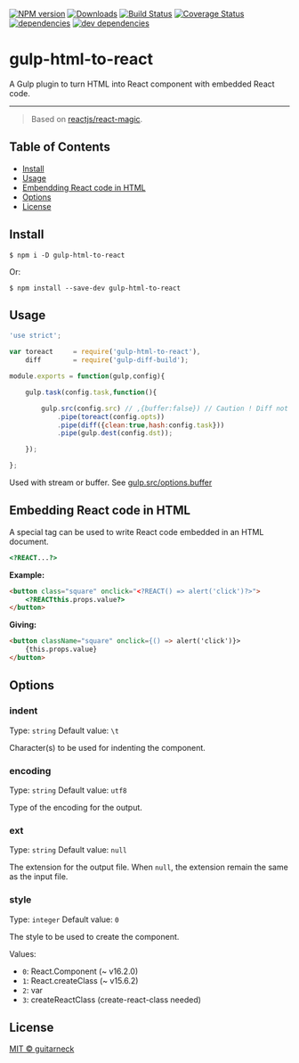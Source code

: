 [![NPM version][npm-image]][npm-url] [![Downloads][downloads-image]][npm-url] [![Build Status][travis-image]][travis-url] [![Coverage Status][coveralls-image]][coveralls-url] [![dependencies][dependencies-image]][dependencies-url] [![dev dependencies][dev-dependencies-image]][dev-dependencies-url]

# gulp-html-to-react

A Gulp plugin to turn HTML into React component with embedded React code.

---

> Based on [reactjs/react-magic](https://github.com/reactjs/react-magic).

## Table of Contents

* [Install](#install)
* [Usage](#usage)
* [Embendding React code in HTML](#embedding-react-code-in-html)
* [Options](#options)
* [License](#license)

## Install

```
$ npm i -D gulp-html-to-react
```

Or:

```
$ npm install --save-dev gulp-html-to-react
```

## Usage

```javascript
'use strict';

var toreact     = require('gulp-html-to-react'),
    diff        = require('gulp-diff-build');

module.exports = function(gulp,config){

    gulp.task(config.task,function(){

        gulp.src(config.src) // ,{buffer:false}) // Caution ! Diff not working in stream mode
            .pipe(toreact(config.opts))
            .pipe(diff({clean:true,hash:config.task}))
            .pipe(gulp.dest(config.dst));

    });

};
```

Used with stream or buffer. See [gulp.src/options.buffer](https://github.com/gulpjs/gulp/blob/master/docs/API.md#gulpsrcglobs-options)

## Embedding React code in HTML

A special tag can be used to write React code embedded in an HTML document.

```html
<?REACT...?>
```

**Example:**
```html
<button class="square" onclick="<?REACT() => alert('click')?>">
    <?REACTthis.props.value?>
</button>
```
**Giving:**
```html
<button className="square" onclick={() => alert('click')}>
    {this.props.value}
</button>
```

## Options

### indent

Type: `string` Default value: `\t`

Character(s) to be used for indenting the component.

### encoding

Type: `string` Default value: `utf8`

Type of the encoding for the output.

### ext

Type: `string` Default value: `null`

The extension for the output file. When `null`, the extension remain the same as the input file.

### style

Type: `integer` Default value: `0`

The style to be used to create the component.

Values:
  * `0`: React.Component (~ v16.2.0)
  * `1`: React.createClass (~ v15.6.2)
  * `2`: var
  * `3`: createReactClass (create-react-class needed)

## License

[MIT © guitarneck](./LICENSE)

[downloads-image]: https://img.shields.io/npm/dm/gulp-html-to-react.svg
[npm-image]: https://img.shields.io/npm/v/gulp-html-to-react.svg
[npm-url]: https://www.npmjs.com/package/gulp-html-to-react

[travis-image]: https://img.shields.io/travis/guitarneck/gulp-html-to-react.svg?label=travis-ci
[travis-url]: https://travis-ci.org/guitarneck/gulp-html-to-react

[coveralls-image]: https://coveralls.io/repos/github/guitarneck/gulp-html-to-react/badge.svg?533754&branch=master
[coveralls-url]: https://coveralls.io/github/guitarneck/gulp-html-to-react?branch=master

[dev-dependencies-image]: https://david-dm.org/guitarneck/gulp-html-to-react/dev-status.svg
[dev-dependencies-url]: https://david-dm.org/guitarneck/gulp-html-to-react?type=dev
[dependencies-image]: https://david-dm.org/guitarneck/gulp-html-to-react/status.svg
[dependencies-url]: https://david-dm.org/guitarneck/gulp-html-to-react
